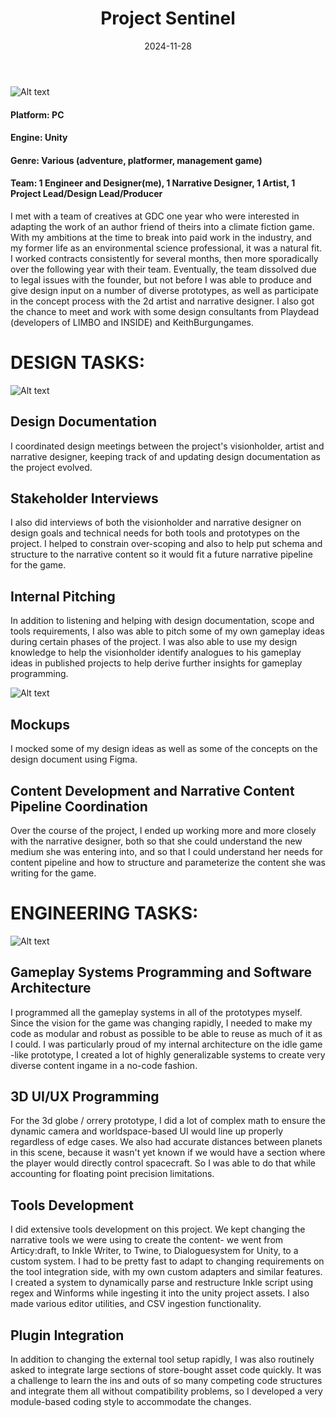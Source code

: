 ﻿---
title: "Project Sentinel"
date: 2024-11-28
draft: false
description: "a description"
tags: ["example", "tag"]
---

![Alt text](/hugoportfoliotest/compressed/ezgif-2-0a674e7f44dc.png)

#### Platform: PC
#### Engine: Unity
#### Genre: Various (adventure, platformer, management game)
#### Team: 1 Engineer and Designer(me), 1 Narrative Designer, 1 Artist, 1 Project Lead/Design Lead/Producer

I met with a team of creatives at GDC one year who were interested in adapting the work of an author friend of theirs into a climate fiction game. With my ambitions at the time to break into paid work in the industry, and my former life as an environmental science professional, it was a natural fit. I worked contracts consistently for several months, then more sporadically over the following year with their team. Eventually, the team dissolved due to legal issues with the founder, but not before I was able to produce and give design input on a number of diverse prototypes, as well as participate in the concept process with the 2d artist and narrative designer. I also got the chance to meet and work with some design consultants from Playdead (developers of LIMBO and INSIDE) and KeithBurgungames.


# DESIGN TASKS:

![Alt text](/hugoportfoliotest/ezgif-2-2412e913e268.gif)

## Design Documentation

I coordinated design meetings between the project's visionholder, artist and narrative designer, keeping track of and updating design documentation as the project evolved. 

## Stakeholder Interviews

I also did interviews of both the visionholder and narrative designer on design goals and technical needs for both tools and prototypes on the project. I helped to constrain over-scoping and also to help put schema and structure to the narrative content so it would fit a future narrative pipeline for the game. 

## Internal Pitching

In addition to listening and helping with design documentation, scope and tools requirements, I also was able to pitch some of my own gameplay ideas during certain phases of the project. I was also able to use my design knowledge to help the visionholder identify analogues to his gameplay ideas in published projects to help derive further insights for gameplay programming. 

![Alt text](/hugoportfoliotest/ezgif-3-c866e1c04980.gif)

## Mockups

I mocked some of my design ideas as well as some of the concepts on the design document using Figma. 

## Content Development and Narrative Content Pipeline Coordination

Over the course of the project, I ended up working more and more closely with the narrative designer, both so that she could understand the new medium she was entering into, and so that I could understand her needs for content pipeline and how to structure and parameterize the content she was writing for the game. 


# ENGINEERING TASKS:

![Alt text](/hugoportfoliotest/ezgif-3-dff445d78cff.gif)


## Gameplay Systems Programming and Software Architecture

I programmed all the gameplay systems in all of the prototypes myself. Since the vision for the game was changing rapidly, I needed to make my code as modular and robust as possible to be able to reuse as much of it as I could. I was particularly proud of my internal architecture on the idle game -like prototype, I created a lot of highly generalizable systems to create very diverse content ingame in a no-code fashion.

## 3D UI/UX Programming

For the 3d globe / orrery prototype, I did a lot of complex math to ensure the dynamic camera and worldspace-based UI would line up properly regardless of edge cases. We also had accurate distances between planets in this scene, because it wasn't yet known if we would have a section where the player would directly control spacecraft. So I was able to do that while accounting for floating point precision limitations.

## Tools Development

I did extensive tools development on this project. We kept changing the narrative tools we were using to create the content- we went from Articy:draft, to Inkle Writer, to Twine, to Dialoguesystem for Unity, to a custom system. I had to be pretty fast to adapt to changing requirements on the tool integration side, with my own custom adapters and similar features. I created a system to dynamically parse and restructure Inkle script using regex and Winforms while ingesting it into the unity project assets. I also made various editor utilities, and CSV ingestion functionality.

## Plugin Integration

In addition to changing the external tool setup rapidly, I was also routinely asked to integrate large sections of store-bought asset code quickly. It was a challenge to learn the ins and outs of so many competing code structures and integrate them all without compatibility problems, so I developed a very module-based coding style to accommodate the changes.
